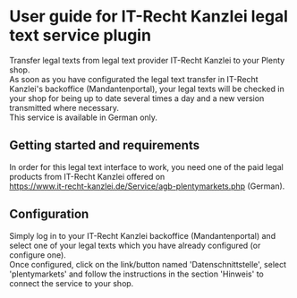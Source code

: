 # User guide for IT-Recht Kanzlei legal text service plugin
 
Transfer legal texts from legal text provider IT-Recht Kanzlei to your Plenty shop.<br />
As soon as you have configurated the legal text transfer in IT-Recht Kanzlei's backoffice (Mandantenportal), your legal texts will be checked in your shop for being up to date several times a day and a new version transmitted where necessary.<br />
This service is available in German only.
 
## Getting started and requirements
 
In order for this legal text interface to work, you need one of the paid legal products from IT-Recht Kanzlei offered on <br />
https://www.it-recht-kanzlei.de/Service/agb-plentymarkets.php (German).
 
## Configuration
 
Simply log in to your IT-Recht Kanzlei backoffice (Mandantenportal) and select one of your legal texts which you have already configured (or configure one).<br />
Once configured, click on the link/button named 'Datenschnittstelle', select 'plentymarkets' and follow the instructions in the section 'Hinweis' to connect the service to your shop.
